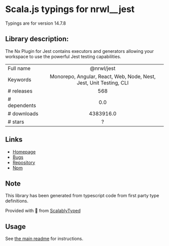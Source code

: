 
# Scala.js typings for nrwl__jest

Typings are for version 14.7.8

## Library description:
The Nx Plugin for Jest contains executors and generators allowing your workspace to use the powerful Jest testing capabilities.

|                    |                 |
| ------------------ | :-------------: |
| Full name          | @nrwl/jest |
| Keywords           | Monorepo, Angular, React, Web, Node, Nest, Jest, Unit Testing, CLI |
| # releases         | 568 |
| # dependents       | 0.0 |
| # downloads        | 4383916.0 |
| # stars            | ? |

## Links
- [Homepage](https://nx.dev)
- [Bugs](https://github.com/nrwl/nx/issues)
- [Repository](https://github.com/nrwl/nx)
- [Npm](https://www.npmjs.com/package/%40nrwl%2Fjest)
    


## Note
This library has been generated from typescript code from first party type definitions.

Provided with :purple_heart: from [ScalablyTyped](https://github.com/oyvindberg/ScalablyTyped)

## Usage
See [the main readme](../../readme.md) for instructions.


